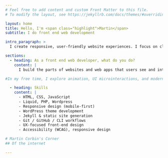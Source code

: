 ```yaml
---
# Feel free to add content and custom Front Matter to this file.
# To modify the layout, see https://jekyllrb.com/docs/themes/#overriding-theme-defaults

layout: home
title: Hello, I'm <span class="highlight">Martin</span>
subtitle: I do front end web development

intro_paragraph: >
  I create responsive, user-friendly website experiences. I focus on clean code, accessibility, and performance.

sections:
  - heading: As a front end web developer, what do you do?
    content: |
      I build the parts of websites and web apps that users see and interact with, using HTML, CSS, and JavaScript. I focus on creating responsive, accessible, and visually appealing user interfaces that work across browsers and devices. 

#In my free time, I explore animation, UI microinteractions, and modern CSS tricks.

  - heading: Skills
    content: |
      - HTML, CSS, JavaScript
      - Liquid, PHP, Wordpress
      - Responsive design (mobile-first)
      - WordPress theme development
      - Jekyll & static site generation
      - Git / GitHub / CLI workflows
      - UX-focused front-end design
      - Accessibility (WCAG), responsive design

# Martin Corbin's Corner
## Of the internet

---
```

